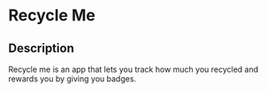 # Recycle Me

## Description 

Recycle me is an app that lets you track how much you recycled and rewards you by giving you badges.

